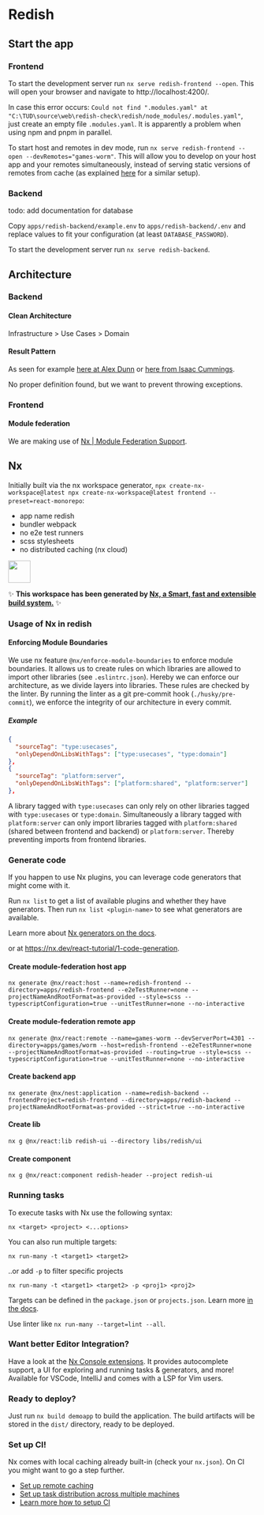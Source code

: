 # Redish

## Start the app

### Frontend

To start the development server run `nx serve redish-frontend --open`. This will open your browser and navigate to http://localhost:4200/.

In case this error occurs: `Could not find ".modules.yaml" at "C:\TUD\source\web\redish-check\redish/node_modules/.modules.yaml"`, just create an empty file `.modules.yaml`. It is apparently a problem when using npm and pnpm in parallel.

To start host and remotes in dev mode, run `nx serve redish-frontend --open --devRemotes="games-worm"`. This will allow you to develop on your host app and your remotes simultaneously, instead of serving static versions of remotes from cache (as explained [here](https://github.com/nrwl/react-module-federation) for a similar setup).

### Backend

todo: add documentation for database

Copy `apps/redish-backend/example.env` to `apps/redish-backend/.env` and replace values to fit your configuration (at least `DATABASE_PASSWORD`).

To start the development server run `nx serve redish-backend`.

## Architecture

### Backend

#### Clean Architecture

Infrastructure > Use Cases > Domain

#### Result Pattern

As seen for example [here at Alex Dunn](https://alexdunn.org/2019/02/25/clean-up-your-client-to-business-logic-relationship-with-a-result-pattern-c/) or [here from Isaac Cummings](https://medium.com/@cummingsi1993/the-operation-result-pattern-a-simple-guide-fe10ff959080).

No proper definition found, but we want to prevent throwing exceptions.

### Frontend

#### Module federation

We are making use of [Nx | Module Federation Support](https://nx.dev/concepts/more-concepts/faster-builds-with-module-federation).

## Nx

Initially built via the nx workspace generator, `npx create-nx-workspace@latest npx create-nx-workspace@latest frontend --preset=react-monorepo`:

- app name redish
- bundler webpack
- no e2e test runners
- scss stylesheets
- no distributed caching (nx cloud)

<a alt="Nx logo" href="https://nx.dev" target="_blank" rel="noreferrer"><img src="https://raw.githubusercontent.com/nrwl/nx/master/images/nx-logo.png" width="45"></a>

✨ **This workspace has been generated by [Nx, a Smart, fast and extensible build system.](https://nx.dev)** ✨

### Usage of Nx in redish

#### Enforcing Module Boundaries

We use nx feature `@nx/enforce-module-boundaries` to enforce module boundaries. It allows us to create rules on which libraries are allowed to import other libraries (see `.eslintrc.json`). Hereby we can enforce our architecture, as we divide layers into libraries. These rules are checked by the linter. By running the linter as a git pre-commit hook (`./husky/pre-commit`), we enforce the integrity of our architecture in every commit.

##### Example

```json
{
  "sourceTag": "type:usecases",
  "onlyDependOnLibsWithTags": ["type:usecases", "type:domain"]
},
{
  "sourceTag": "platform:server",
  "onlyDependOnLibsWithTags": ["platform:shared", "platform:server"]
},
```

A library tagged with `type:usecases` can only rely on other libraries tagged with `type:usecases` or `type:domain`. Simultaneously a library tagged with `platform:server` can only import libraries tagged with `platform:shared` (shared between frontend and backend) or `platform:server`. Thereby preventing imports from frontend libraries.

### Generate code

If you happen to use Nx plugins, you can leverage code generators that might come with it.

Run `nx list` to get a list of available plugins and whether they have generators. Then run `nx list <plugin-name>` to see what generators are available.

Learn more about [Nx generators on the docs](https://nx.dev/plugin-features/use-code-generators).

or at https://nx.dev/react-tutorial/1-code-generation.

#### Create module-federation host app

`nx generate @nx/react:host --name=redish-frontend --directory=apps/redish-frontend --e2eTestRunner=none --projectNameAndRootFormat=as-provided --style=scss --typescriptConfiguration=true --unitTestRunner=none --no-interactive`

#### Create module-federation remote app

`nx generate @nx/react:remote --name=games-worm --devServerPort=4301 --directory=apps/games/worm --host=redish-frontend --e2eTestRunner=none --projectNameAndRootFormat=as-provided --routing=true --style=scss --typescriptConfiguration=true --unitTestRunner=none --no-interactive`

#### Create backend app

`nx generate @nx/nest:application --name=redish-backend --frontendProject=redish-frontend --directory=apps/redish-backend --projectNameAndRootFormat=as-provided --strict=true --no-interactive`

#### Create lib

`nx g @nx/react:lib redish-ui --directory libs/redish/ui`

#### Create component

`nx g @nx/react:component redish-header --project redish-ui`

### Running tasks

To execute tasks with Nx use the following syntax:

```
nx <target> <project> <...options>
```

You can also run multiple targets:

```
nx run-many -t <target1> <target2>
```

..or add `-p` to filter specific projects

```
nx run-many -t <target1> <target2> -p <proj1> <proj2>
```

Targets can be defined in the `package.json` or `projects.json`. Learn more [in the docs](https://nx.dev/core-features/run-tasks).

Use linter like `nx run-many --target=lint --all`.

### Want better Editor Integration?

Have a look at the [Nx Console extensions](https://nx.dev/nx-console). It provides autocomplete support, a UI for exploring and running tasks & generators, and more! Available for VSCode, IntelliJ and comes with a LSP for Vim users.

### Ready to deploy?

Just run `nx build demoapp` to build the application. The build artifacts will be stored in the `dist/` directory, ready to be deployed.

### Set up CI!

Nx comes with local caching already built-in (check your `nx.json`). On CI you might want to go a step further.

- [Set up remote caching](https://nx.dev/core-features/share-your-cache)
- [Set up task distribution across multiple machines](https://nx.dev/core-features/distribute-task-execution)
- [Learn more how to setup CI](https://nx.dev/recipes/ci)
